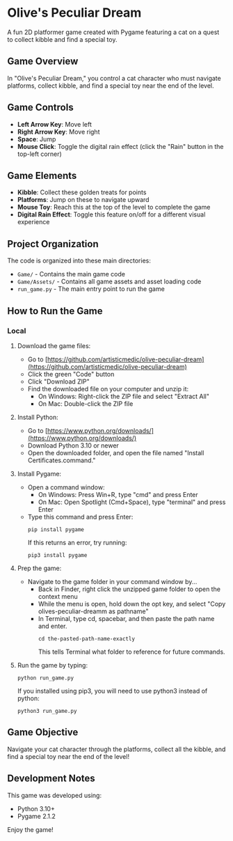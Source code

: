 
# Olive's Peculiar Dream

A fun 2D platformer game created with Pygame featuring a cat on a quest to collect kibble and find a special toy.

## Game Overview

In "Olive's Peculiar Dream," you control a cat character who must navigate platforms, collect kibble, and find a special toy near the end of the level.

## Game Controls

- **Left Arrow Key**: Move left
- **Right Arrow Key**: Move right  
- **Space**: Jump
- **Mouse Click**: Toggle the digital rain effect (click the "Rain" button in the top-left corner)

## Game Elements

- **Kibble**: Collect these golden treats for points
- **Platforms**: Jump on these to navigate upward
- **Mouse Toy**: Reach this at the top of the level to complete the game
- **Digital Rain Effect**: Toggle this feature on/off for a different visual experience

## Project Organization

The code is organized into these main directories:
- `Game/` - Contains the main game code
- `Game/Assets/` - Contains all game assets and asset loading code
- `run_game.py` - The main entry point to run the game

## How to Run the Game

### Local

1. Download the game files:
   - Go to [https://github.com/artisticmedic/olive-peculiar-dream](https://github.com/artisticmedic/olive-peculiar-dream)
   - Click the green "Code" button
   - Click "Download ZIP"
   - Find the downloaded file on your computer and unzip it:
     - On Windows: Right-click the ZIP file and select "Extract All"
     - On Mac: Double-click the ZIP file

2. Install Python:
   - Go to [https://www.python.org/downloads/](https://www.python.org/downloads/)
   - Download Python 3.10 or newer
   - Open the downloaded folder, and open the file named "Install Certificates.command." 

3. Install Pygame:
   - Open a command window:
     - On Windows: Press Win+R, type "cmd" and press Enter
     - On Mac: Open Spotlight (Cmd+Space), type "terminal" and press Enter
   - Type this command and press Enter:
     ```
     pip install pygame
     ```
     If this returns an error, try running:
     ```
     pip3 install pygame
     ```

4. Prep the game:
   - Navigate to the game folder in your command window by...
      - Back in Finder, right click the unzipped game folder to open the context menu
      - While the menu is open, hold down the opt key, and select "Copy olives-peculiar-dreamm as pathname"
      - In Terminal, type cd, spacebar, and then paste the path name and enter.
        ```
        cd the-pasted-path-name-exactly
        ```
        This tells Terminal what folder to reference for future commands.
5. Run the game by typing:
     ```
     python run_game.py
     ```
     If you installed using pip3, you will need to use python3 instead of python:
     ```
     python3 run_game.py
     ```

## Game Objective

Navigate your cat character through the platforms, collect all the kibble, and find a special toy near the end of the level!

## Development Notes

This game was developed using:
- Python 3.10+
- Pygame 2.1.2

Enjoy the game!
